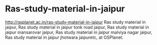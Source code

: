 # Ras-study-material-in-jaipur
http://gsplanet.ac.in/ras-study-material-in-jaipur Ras study material in jaipur, Ras study material in jaipur tonk road jaipur, Ras study material in jaipur mansarovar jaipur, Ras study material in jaipur malviya nagar jaipur, Ras study material in jaipur jhotwara jaipuretc, at GSPlanet.
